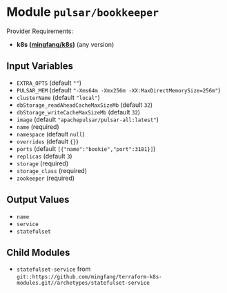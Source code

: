 
# Module `pulsar/bookkeeper`

Provider Requirements:
* **k8s ([mingfang/k8s](https://registry.terraform.io/providers/mingfang/k8s/latest))** (any version)

## Input Variables
* `EXTRA_OPTS` (default `""`)
* `PULSAR_MEM` (default `"-Xms64m -Xmx256m -XX:MaxDirectMemorySize=256m"`)
* `clusterName` (default `"local"`)
* `dbStorage_readAheadCacheMaxSizeMb` (default `32`)
* `dbStorage_writeCacheMaxSizeMb` (default `32`)
* `image` (default `"apachepulsar/pulsar-all:latest"`)
* `name` (required)
* `namespace` (default `null`)
* `overrides` (default `{}`)
* `ports` (default `[{"name":"bookie","port":3181}]`)
* `replicas` (default `3`)
* `storage` (required)
* `storage_class` (required)
* `zookeeper` (required)

## Output Values
* `name`
* `service`
* `statefulset`

## Child Modules
* `statefulset-service` from `git::https://github.com/mingfang/terraform-k8s-modules.git//archetypes/statefulset-service`

